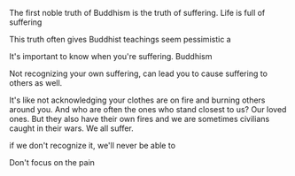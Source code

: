The first noble truth of Buddhism is the truth of suffering. Life is full of suffering


This truth often gives Buddhist teachings seem pessimistic a

It's important to know when you're suffering. Buddhism

Not recognizing your own suffering, can lead you to cause suffering to others as well.

It's like not acknowledging your clothes are on fire and burning others around you. And who are often the ones who stand closest to us? Our loved ones. But they also have their own fires and we are sometimes civilians caught in their wars. We all suffer.

 if we don't recognize it, we'll never be able to 

Don't focus on the pain